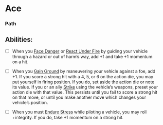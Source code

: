 # Ace
### Path


## Abilities:
- [ ] When you [Face Danger](40_Mechanics/Moves/Adventure/Face_Danger.md) or [React Under Fire](React_Under_Fire.md) by guiding your vehicle through a hazard or out of harm’s way, add +1 and take +1 momentum on a hit.

- [ ] When you [Gain Ground](Gain_Ground.md) by maneuvering your vehicle against a foe, add +1. If you score a strong hit with a 4, 5, or 6 on the action die, you may put yourself in firing position. If you do, set aside the action die or note its value. If you or an ally [Strike](Strike.md) using the vehicle’s weapons, preset your action die with that value. This persists until you fail to score a strong hit on that move, or until you make another move which changes your vehicle’s position.

- [ ] When you must [Endure Stress](Endure_Stress.md) while piloting a vehicle, you may roll +integrity. If you do, take +1 momentum on a strong hit.

